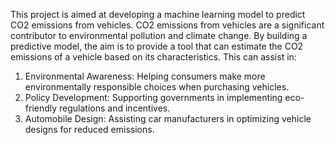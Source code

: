 This project is aimed at developing a machine learning model to predict CO2 emissions from vehicles.
CO2 emissions from vehicles are a significant contributor to environmental pollution and climate change. By building a predictive model, the aim is to provide a tool that can estimate the CO2 emissions of a vehicle based on its characteristics. This can assist in:

1. Environmental Awareness: Helping consumers make more environmentally responsible choices when purchasing vehicles.
2. Policy Development: Supporting governments in implementing eco-friendly regulations and incentives.
3. Automobile Design: Assisting car manufacturers in optimizing vehicle designs for reduced emissions.
